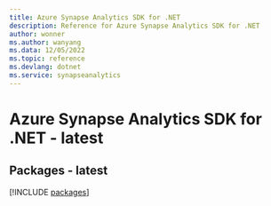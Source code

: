 ```yaml
---
title: Azure Synapse Analytics SDK for .NET
description: Reference for Azure Synapse Analytics SDK for .NET
author: wonner
ms.author: wanyang
ms.data: 12/05/2022
ms.topic: reference
ms.devlang: dotnet
ms.service: synapseanalytics
---
```

# Azure Synapse Analytics SDK for .NET - latest
## Packages - latest
[!INCLUDE [packages](synapse-analytics-index.md)]